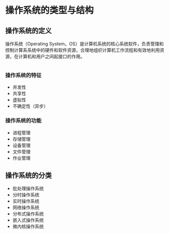 # 操作系统的类型与结构

## 操作系统的定义

操作系统（Operating System，OS）是计算机系统的核心系统软件，负责管理和控制计算系系统中的硬件和软件资源，合理地组织计算机工作流程和有效地利用资源，在计算机和用户之间起接口的作用。

<img :src="$withBase('/img/系统架构设计师/操作系统/操作系统与计算机软硬件关系.png')"/>

### 操作系统的特征

- 并发性
- 共享性
- 虚拟性
- 不确定性（异步）

### 操作系统的功能

- 进程管理
- 存储管理
- 设备管理
- 文件管理
- 作业管理

## 操作系统的分类

- 批处理操作系统
- 分时操作系统
- 实时操作系统
- 网络操作系统
- 分布式操作系统
- 嵌入式操作系统
- 微内核操作系统
